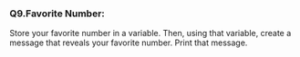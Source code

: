 <p><h3><strong>Q9.Favorite Number:</strong></h3> Store your favorite number in a variable. Then, using that variable, create a message that reveals your favorite number. Print that message.</p>
